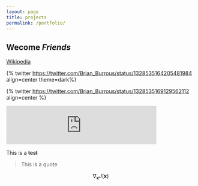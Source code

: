 ```yaml
---
layout: page
title: projects
permalink: /portfolio/
---
```


## Wecome *Friends*

[Wikipedia](https://www.wikipedia.com)


{% twitter https://twitter.com/Brian_Burrous/status/1328535164205481984 align=center theme=dark%}

{% twitter https://twitter.com/Brian_Burrous/status/1328535169129562112 align=center %}

<iframe src="https://anchor.fm/productideas/embed/episodes/Product-Ideas-2-with-Brian-Burrous-enu7m4/a-a45cvn4" height="102px" width="400px" frameborder="0" scrolling="no"></iframe>

This is a ~~test~~



>This is a quote

$$ \nabla_\boldsymbol{x} J(\boldsymbol{x}) $$